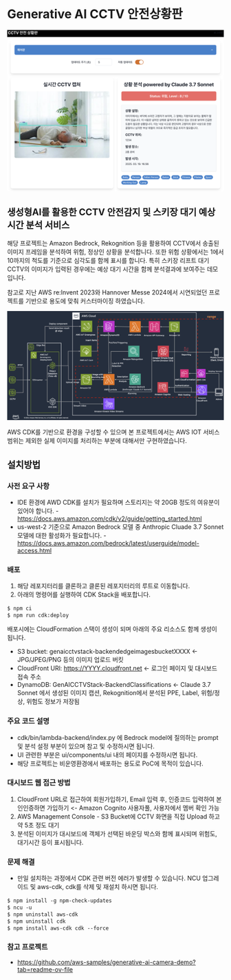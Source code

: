 # Generative AI CCTV 안전상황판

<img src="app.png" width="640px">

## 생성형AI를 활용한 CCTV 안전감지 및 스키장 대기 예상 시간 분석 서비스

해당 프로젝트는 Amazon Bedrock, Rekognition 등을 활용하여 CCTV에서 송출된 이미지 프레임을 분석하여 위험, 정상인 상황을 분석합니다. 또한 위험 상황에서는 1에서 10까지의 척도를 기준으로 심각도를 함께 표시를 합니다. 
특히 스키장 리프트 대기 CCTV의 이미지가 입력된 경우에는 예상 대기 시간을 함께 분석결과에 보여주는 데모 입니다. 

참고로 지난 AWS re:Invent 2023와 Hannover Messe 2024에서 시연되었던 프로젝트를 기반으로 용도에 맞춰 커스터마이징 하였습니다. 

<img src="architecture.png" width="640px">

AWS CDK를 기반으로 환경을 구성할 수 있으며 본 프로젝트에서는 AWS IOT 서비스 범위는 제외한 실제 이미지를 처리하는 부분에 대해서만 구현하였습니다.



## 설치방법

### 사전 요구 사항

- IDE 환경에 AWD CDK를 설치가 필요하며 스토리지는 약 20GB 정도의 여유분이 있어야 합니다. - https://docs.aws.amazon.com/cdk/v2/guide/getting_started.html
- us-west-2 기준으로 Amazon Bedrock 모델 중 Anthropic Cluade 3.7 Sonnet 모델에 대한 활성화가 필요합니다. - https://docs.aws.amazon.com/bedrock/latest/userguide/model-access.html


### 배포
1. 해당 레포지터리를 클론하고 클론된 레포지터리의 루트로 이동합니다. 
2. 아래의 명령어를 실행하여 CDK Stack을 배포합니다.

```
$ npm ci
$ npm run cdk:deploy
```

배포시에는 CloudFormation 스택이 생성이 되며 아래의 주요 리소스도 함께 생성이 됩니다. 
- S3 bucket: genaicctvstack-backendedgeimagesbucketXXXX <- JPG/JPEG/PNG 등의 이미지 업로드 버킷
- CloudFront URl: https://YYYY.cloudfront.net <- 로그인 페이지 및 대시보드 접속 주소
- DynamoDB: GenAICCTVStack-BackendClassifications <- Claude 3.7 Sonnet 에서 생성된 이미지 캡션, Rekognition에서 분석된 PPE, Label, 위험/정상, 위험도 정보가 저장됨


### 주요 코드 설명
- cdk/bin/lambda-backend/index.py 에 Bedrock model에 질의하는 prompt 및 분석 설정 부분이 있으며 참고 및 수정하시면 됩니다.
- UI 관련한 부분은 ui/components/ui 내의 페이지를 수정하시면 됩니다. 
- 해당 프로젝트는 비운영환경에서 배포하는 용도로 PoC에 목적이 있습니다.


### 대시보드 웹 접근 방법
1. CloudFront URL로 접근하여 회원가입하기, Email 입력 후, 인증코드 입력하여 본인인증하면 가입하기 <- Amazon Cognito 사용자풀, 사용자에서 멤버 확인 가능
2. AWS Management Console - S3 Bucket에 CCTV 화면을 직접 Upload 하고 약 5초 정도 대기
3. 분석된 이미지가 대시보드에 객체가 선택된 바운딩 박스와 함께 표시되며 위험도, 대기시간 등이 표시됩니다.

### 문제 해결
- 만일 설치하는 과정에서 CDK 관련 버전 에러가 발생할 수 있습니다. NCU 업그레이드 및 aws-cdk, cdk를 삭제 및 재설치 하시면 됩니다. 
```
$ npm install -g npm-check-updates
$ ncu -u
$ npm uninstall aws-cdk
$ npm uninstall cdk
$ npm install aws-cdk cdk --force

```

### 참고 프로젝트
- https://github.com/aws-samples/generative-ai-camera-demo?tab=readme-ov-file



